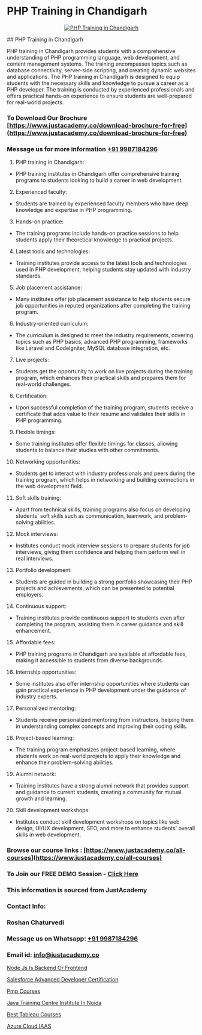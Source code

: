 # PHP Training in Chandigarh

<p align="center">
  <a href="https://justacademy.co/course-detail/php-training">
    <img src="https://justacademy.co/storage2/course_image/1676637155_course_image.webp" alt="PHP Training in Chandigarh">
  </a>
</p>
## PHP Training in Chandigarh

PHP training in Chandigarh provides students with a comprehensive understanding of PHP programming language, web development, and content management systems. The training encompasses topics such as database connectivity, server-side scripting, and creating dynamic websites and applications. The PHP training in Chandigarh is designed to equip students with the necessary skills and knowledge to pursue a career as a PHP developer. The training is conducted by experienced professionals and offers practical hands-on experience to ensure students are well-prepared for real-world projects.
### To Download Our Brochure [https://www.justacademy.co/download-brochure-for-free](https://www.justacademy.co/download-brochure-for-free)
### Message us for more information [+91 9987184296](https://api.whatsapp.com/send?phone=919987184296)
1) PHP training in Chandigarh:
- PHP training institutes in Chandigarh offer comprehensive training programs to students looking to build a career in web development.
2) Experienced faculty:
- Students are trained by experienced faculty members who have deep knowledge and expertise in PHP programming.
3) Hands-on practice:
- The training programs include hands-on practice sessions to help students apply their theoretical knowledge to practical projects.
4) Latest tools and technologies:
- Training institutes provide access to the latest tools and technologies used in PHP development, helping students stay updated with industry standards.
5) Job placement assistance:
- Many institutes offer job placement assistance to help students secure job opportunities in reputed organizations after completing the training program.
6) Industry-oriented curriculum:
- The curriculum is designed to meet the industry requirements, covering topics such as PHP basics, advanced PHP programming, frameworks like Laravel and CodeIgniter, MySQL database integration, etc.
7) Live projects:
- Students get the opportunity to work on live projects during the training program, which enhances their practical skills and prepares them for real-world challenges.
8) Certification:
- Upon successful completion of the training program, students receive a certificate that adds value to their resume and validates their skills in PHP programming.
9) Flexible timings:
- Some training institutes offer flexible timings for classes, allowing students to balance their studies with other commitments.
10) Networking opportunities:
- Students get to interact with industry professionals and peers during the training program, which helps in networking and building connections in the web development field.
11) Soft skills training:
- Apart from technical skills, training programs also focus on developing students' soft skills such as communication, teamwork, and problem-solving abilities.
12) Mock interviews:
- Institutes conduct mock interview sessions to prepare students for job interviews, giving them confidence and helping them perform well in real interviews.
13) Portfolio development:
- Students are guided in building a strong portfolio showcasing their PHP projects and achievements, which can be presented to potential employers.
14) Continuous support:
- Training institutes provide continuous support to students even after completing the program, assisting them in career guidance and skill enhancement.
15) Affordable fees:
- PHP training programs in Chandigarh are available at affordable fees, making it accessible to students from diverse backgrounds.
16) Internship opportunities:
- Some institutes also offer internship opportunities where students can gain practical experience in PHP development under the guidance of industry experts.
17) Personalized mentoring:
- Students receive personalized mentoring from instructors, helping them in understanding complex concepts and improving their coding skills.
18) Project-based learning:
- The training program emphasizes project-based learning, where students work on real-world projects to apply their knowledge and enhance their problem-solving abilities.
19) Alumni network:
- Training institutes have a strong alumni network that provides support and guidance to current students, creating a community for mutual growth and learning.
20) Skill development workshops:
- Institutes conduct skill development workshops on topics like web design, UI/UX development, SEO, and more to enhance students' overall skills in web development.

### Browse our course links : [https://www.justacademy.co/all-courses](https://www.justacademy.co/all-courses) 
### To Join our FREE DEMO Session - [Click Here](https://www.justacademy.co/register-for-course-demo)


### This information is sourced from JustAcademy
### Contact Info:
### Roshan Chaturvedi
### Message us on Whatsapp: [+91 9987184296](https://api.whatsapp.com/send?phone=919987184296)
### Email id: [info@justacademy.co](mailto:info@justacademy.co)
                
[Node Js Is Backend Or Frontend](https://www.linkedin.com/pulse/node-js-backend-frontend-justacademy-las-vegas-2lfjf?trackingId=S7nOPIK0VFKDin3lQK7u9Q%3D%3D&lipi=urn%3Ali%3Apage%3Ad_flagship3_company_admin%3B72drtJzFRpOZi%2BIA7t6Uhg%3D%3D)

[Salesforce Advanced Developer Certification](https://www.linkedin.com/pulse/salesforce-advanced-developer-certification-justacademy-hyderabad-bnpec?trackingId=W9MxUWByD1zkPgz9Pz1wIA%3D%3D&lipi=urn%3Ali%3Apage%3Ad_flagship3_company_admin%3BDVbRKUgIQU%2Bm75jg%2BU5m6w%3D%3D)

[Pmp Courses](https://medium.com/@kamblerajas684/pmp-courses-d6718ac1e324)

[Java Training Centre Institute In Noida](https://medium.com/@mistersumit961/java-training-centre-institute-in-noida-d953a739cc4c)

[Best Tableau Courses](https://justacademyin.github.io/justacademy/best-tableau-courses)

[Azure Cloud IAAS](https://justacademyin.github.io/justacademy/azure-cloud-iaas)

